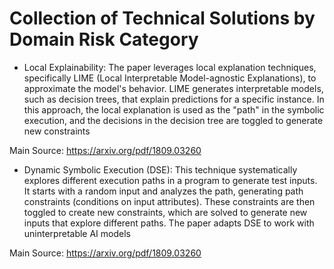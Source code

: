 # Collection of Technical Solutions by Domain Risk Category

- Local Explainability: The paper leverages local explanation techniques, specifically LIME (Local Interpretable Model-agnostic Explanations), to approximate the model's behavior. LIME generates interpretable models, such as decision trees, that explain predictions for a specific instance. In this approach, the local explanation is used as the "path" in the symbolic execution, and the decisions in the decision tree are toggled to generate new constraints

Main Source: https://arxiv.org/pdf/1809.03260
- Dynamic Symbolic Execution (DSE): This technique systematically explores different execution paths in a program to generate test inputs. It starts with a random input and analyzes the path, generating path constraints (conditions on input attributes). These constraints are then toggled to create new constraints, which are solved to generate new inputs that explore different paths. The paper adapts DSE to work with uninterpretable AI models

Main Source: https://arxiv.org/pdf/1809.03260
